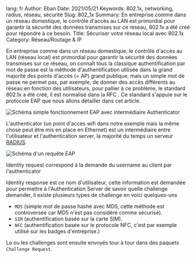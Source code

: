 lang: fr
Author: Eban
Date: 2021/05/21
Keywords: 802.1x, networking, radius, réseau, sécurité
Slug: 802_1x
Summary: En entreprise comme dans un réseau domestique, le contrôle d'accès au LAN est primordial pour garantir la sécurité des données transmises sur ce réseau, 802.1x a été créé pour répondre à ce besoin.
Title: Sécuriser votre réseau local avec 802.1x
Category: Réseau/Routage & IP

En entreprise comme dans un réseau domestique, le contrôle d'accès au LAN (réseau local) est primordial pour garantir la sécurité des données transmises sur ce réseau, on connaît tous la classique authentification par mot de passe est la méthode d'authentification utilisée dans la grand majorité des points d'accès (= AP) grand publique, mais un simple mot de passe ne permet pas, par exemple, de donner des accès différents au réseau en fonction des utilisateurs, pour pallier à ce problème, le standard 802.1x a été créé, il est normalisé dans la RFC . Ce standard s'appuie sur le protocole EAP que nous allons détailler dans cet article.

![Schéma simple fonctionnement EAP avec intermédiaire Authenticator](/static/img/802_1x/Frame_50.webp)

L'authenticator (un point d'accès wifi dans notre exemple mais la même chose peut être mis en place en Ethernet) est un intermédiaire entre l'utilisateur et l'authentication server, la majorité du temps un serveur [RADIUS](https://ilearned.eu/RADIUS.html).

![Schéma d'un requête EAP](/static/img/802_1x/Frame_53(1).webp)

Identity request correspond à la demande du username au client par l'authenticator

Identity response est ce nom d'utilisateur, cette information est demandée pour permettre à l'Authentication Server de savoir quelle challenge demander, il existe plusieurs types de challenge en voici quelques-uns

- `MD5` (simple mot de passe hashé avec MD5, cette méthode est controversée car MD5 n'est pas considéré comme sécurisé).
- `SIM` (authentification basée sur la carte SIM).
- `NFC` (authentification basée sur le protocole NFC, c'est par exemple utilisé sur les badges d'entreprise.)

Le ou les challenges sont ensuite envoyés tour à tour dans des paquets `Challenge Request`.
